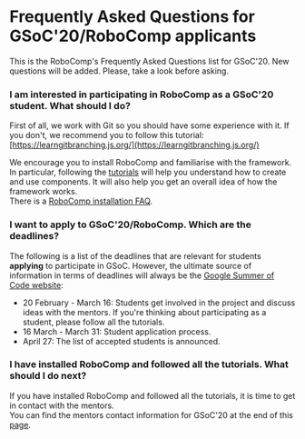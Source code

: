 # Frequently Asked Questions for GSoC'20/RoboComp applicants

This is the RoboComp's Frequently Asked Questions list for GSoC'20. New questions will be added. Please, take a look before asking.

### I am interested in participating in RoboComp as a GSoC'20 student. What should I do?
First of all, we work with Git so you should have some experience with it. If you don't, we recommend you to follow this tutorial:  
[https://learngitbranching.js.org/](https://learngitbranching.js.org/)  

We encourage you to install RoboComp and familiarise with the framework. In particular, following the [tutorials](https://github.com/robocomp/robocomp/blob/stable/doc/README.md) will help you understand how to create and use components. It will also help you get an overall idea of how the framework works.  
There is a [RoboComp installation FAQ](https://github.com/robocomp/robocomp/blob/development/doc/FAQ.md).


### I want to apply to GSoC'20/RoboComp. Which are the deadlines?
The following is a list of the deadlines that are relevant for students **applying** to participate in GSoC. However, the ultimate source of information in terms of deadlines will always be the [Google Summer of Code website](https://summerofcode.withgoogle.com/):
* 20 February - March 16: Students get involved in the project and discuss ideas with the mentors. If you're thinking about participating as a student, please follow all the tutorials.
* 16 March - March 31: Student application process.
* April 27: The list of accepted students is announced.

### I have installed RoboComp and followed all the tutorials. What should I do next?
If you have installed RoboComp and followed all the tutorials, it is time to get in contact with the mentors.  
You can find the mentors contact information for GSoC'20 at the end of this [page](/web/gsoc/2020/ideas/index#complete-list-of-mentors).





















